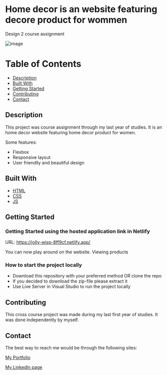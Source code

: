 # Home decor is an website featuring decore product for wommen
Design 2 course assignment

![image](https://jolly-wisp-8ff9cf.netlify.app/)



# Table of Contents

- [Description](#description)
- [Built With](#built-with)
- [Getting Started](#getting-started)
- [Contributing](#contributing)
- [Contact](#contact)

## Description

This project was course assignment through my last year of studies. It is an home decor website featuring home decor product for women.

Some features:
- Flexbox
- Responsive layout
- User friendlly and beautiful design


## Built With

- [HTML](https://html.com/)
- [CSS](https://developer.mozilla.org/en-US/docs/Web/CSS)
- [JS](https://www.javascript.com/)

## Getting Started

### Getting Started using the hosted application link in Netlify

URL: https://jolly-wisp-8ff9cf.netlify.app/

You can now play around on the website. Viewing products 


### How to start the project locally

- Download this repository with your preferred method OR clone the repo
- If you decided to download the zip-file please extract it
- Use Live Server in Visual Studio to run the project locally


## Contributing

This cross course project was made during my last first year of studies. It was done independently by myself.

## Contact

The best way to reach me would be through the following sites:

[My Portfolio](https://www.abjerke.com/)

[My LinkedIn page]( https://www.linkedin.com/in/aina-bjerke-a2b114172/)

